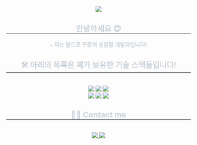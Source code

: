 <div align= "center">
    <img src="https://capsule-render.vercel.app/api?type=waving&color=9782fd&height=180&text=Welcome!%20I'm%20Sehee!&animation=&fontColor=ffffff&fontSize=60" />
    </div>
    <div align= "center"> 
    <h2 style="border-bottom: 1px solid #21262d; color: #c9d1d9;"> 안녕하세요 😊 </h2>  
    <div style="font-weight: 700; font-size: 15px; text-align: center; color: #c9d1d9;"> 
       • 저는 앞으로 꾸준히 성장할 개발자입니다! </li>
       <br>
    </div> 
    </div>
    <div align= "center">
    <h2 style="border-bottom: 1px solid #21262d; color: #c9d1d9;"> 🛠️ 아래의 목록은 제가 보유한 기술 스택들입니다! </h2> <br> 
    <div style="margin: 0 auto; text-align: center;" align= "center"> 
          <img src="https://img.shields.io/badge/HTML5-E34F26?style=for-the-badge&logo=HTML5&logoColor=white">
          <img src="https://img.shields.io/badge/CSS3-1572B6?style=for-the-badge&logo=CSS3&logoColor=white">
          <img src="https://img.shields.io/badge/Sass-CC6699?style=for-the-badge&logo=Sass&logoColor=white">
          <br>
          <img src="https://img.shields.io/badge/jQuery-0769AD?style=for-the-badge&logo=jQuery&logoColor=white">
          <img src="https://img.shields.io/badge/Javascript-F7DF1E?style=for-the-badge&logo=Javascript&logoColor=white">
          <img src="https://img.shields.io/badge/Slack-4A154B?style=for-the-badge&logo=Slack&logoColor=white">
          <br>
          <img sre="https://img.shields.io/badge/Adobe%20Illustrator-FF9A00?style=for-the-badge&logo=adobe%20illustrator&logoColor=white">
          </div>
    </div>
    <div align= "center">
    <h2 style="border-bottom: 1px solid #21262d; color: #c9d1d9;"> 🧑‍💻 Contact me </h2> <br> 
    <div align= "center">
      <a href=mailto:> 
        <img src="https://img.shields.io/badge/Gmail-EA4335?style=for-the-badge&logo=Gmail&logoColor=white&link=mailto:"> </a>
      <a href=>
        <img src="https://img.shields.io/badge/Instagram-E4405F?style=for-the-badge&logo=Instagram&logoColor=white&link="> </a>
    </div>
    <br> 
    <div align= "center">  </div> 
    </div>
